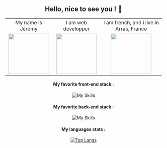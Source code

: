 <h2 align="center">
Hello, nice to see you ! 👋
</h2>

<table align="center">
  <tr>
    <td align="center">
      My name is Jérémy
    </td>
    <td align="center">
      I am web developper
    </td>
    <td align="center">
     I am french, and i live in Arras, France
    </td>
  </tr>
  <tr>
    <td align="center">
      <img src="https://media.giphy.com/media/v1.Y2lkPTc5MGI3NjExMDgxMWU1MzE2YjgwYjVhNTE4NjA0MDdkZWM5MTgxYmQwZmIyNzRlZCZlcD12MV9pbnRlcm5hbF9naWZzX2dpZklkJmN0PWc/qpJscnKYB4DLEUYgTw/giphy.gif"  height="130">
    </td>
    <td align="center">
      <img src="https://media.giphy.com/media/v1.Y2lkPTc5MGI3NjExODRmZDA2MzM3NmFkNDYxY2RiZmNlMTA2Njc5MGQ1YTU5Y2RhYjRhMiZlcD12MV9pbnRlcm5hbF9naWZzX2dpZklkJmN0PWc/13HgwGsXF0aiGY/giphy-downsized.gif"  height="130">
    </td>
    <td  align="center">
      <img src="https://media.giphy.com/media/v1.Y2lkPTc5MGI3NjExMmVhODVhZDFmNTU0Yzk2NDdjZGQ0NDQwZTkyZWQwMmRkZDE2ZGUxZiZlcD12MV9pbnRlcm5hbF9naWZzX2dpZklkJmN0PWc/IZz4QdVSGK0FEsDA05/giphy.gif" height="130">
    </td>
  </tr>
</table>

<div align="center">
 
#### My favorite front-end stack :

![My Skills](https://skillicons.dev/icons?i=js,html,css,sass,react,gatsby)

#### My favorite back-end stack :
![My Skills](https://skillicons.dev/icons?i=nodejs,express,sequelize,postgres)

#### My languages stats :
[![Top Langs](https://github-readme-stats.vercel.app/api/top-langs/?username=Jeremy-Nourri&langs_count=5&theme=ayu-mirage&hide_title=true)](https://github.com/Jeremy-Nourri/github-readme-stats)

</div align="center">

